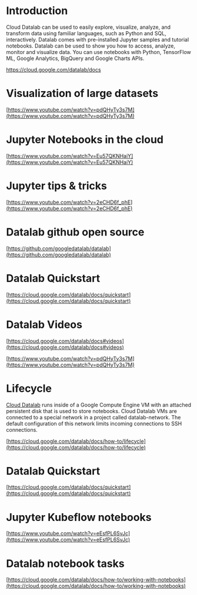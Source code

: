 
# Introduction

 Cloud Datalab can be used to easily explore, visualize, analyze, and transform data using familiar languages, such as Python and SQL, interactively. Datalab comes with pre-installed Jupyter samples and tutorial notebooks.  Datalab can be used to  show you how to access, analyze, monitor and visualize data.  You can use notebooks with Python, TensorFlow ML, Google Analytics, BigQuery and Google Charts APIs.

https://cloud.google.com/datalab/docs

# Visualization of large datasets

[https://www.youtube.com/watch?v=pdQHyTy3s7M](https://www.youtube.com/watch?v=pdQHyTy3s7M)


# Jupyter Notebooks in the cloud

[https://www.youtube.com/watch?v=Eu57QKNHaiY](https://www.youtube.com/watch?v=Eu57QKNHaiY)


# Jupyter tips & tricks 

[https://www.youtube.com/watch?v=2eCHD6f_phE](https://www.youtube.com/watch?v=2eCHD6f_phE)


# Datalab github open source

[https://github.com/googledatalab/datalab](https://github.com/googledatalab/datalab)


# Datalab Quickstart

[https://cloud.google.com/datalab/docs/quickstart](https://cloud.google.com/datalab/docs/quickstart)


# Datalab Videos

[https://cloud.google.com/datalab/docs#videos](https://cloud.google.com/datalab/docs#videos)

[https://www.youtube.com/watch?v=pdQHyTy3s7M](https://www.youtube.com/watch?v=pdQHyTy3s7M)

# Lifecycle 

[Cloud Datalab](https://cloud.google.com/datalab/docs) runs inside of a Google Compute Engine VM with an attached persistent disk that is used to store notebooks. Cloud Datalab VMs are connected to a special network in a project called datalab-network. The default configuration of this network limits incoming connections to SSH connections.

[https://cloud.google.com/datalab/docs/how-to/lifecycle](https://cloud.google.com/datalab/docs/how-to/lifecycle)


# Datalab Quickstart

[https://cloud.google.com/datalab/docs/quickstart](https://cloud.google.com/datalab/docs/quickstart)


# Jupyter Kubeflow notebooks

[https://www.youtube.com/watch?v=eEsfPL6SvJc](https://www.youtube.com/watch?v=eEsfPL6SvJc)

# Datalab notebook tasks

[https://cloud.google.com/datalab/docs/how-to/working-with-notebooks](https://cloud.google.com/datalab/docs/how-to/working-with-notebooks)
